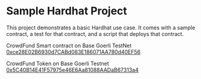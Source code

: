# Sample Hardhat Project

This project demonstrates a basic Hardhat use case. It comes with a sample contract, a test for that contract, and a script that deploys that contract.

CrowdFund Smart contract on Base Goerli TestNet [0xce28E02B6930d7CABd083E186071AA780d40EF56](https://goerli.basescan.org/address/0xce28E02B6930d7CABd083E186071AA780d40EF56)

CrowdFund Token on Base Goerli Testnet [0x5C40B14E41F57975e46E6Aa81088AADaB67313a4](https://goerli.basescan.org/token/0x5C40B14E41F57975e46E6Aa81088AADaB67313a4)
